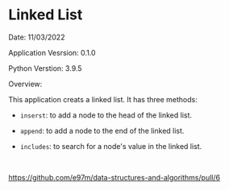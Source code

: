 # Linked List

Date: 11/03/2022

Application Vesrsion: 0.1.0

Python Verstion: 3.9.5

Overview:

This application creats a linked list. It has three methods:

 - `inserst`: to add a node to the head of the linked list.

 - `append`: to add a node to the end of the linked list.

 - `includes`: to search for a node's value in the linked list.

 <br>

https://github.com/e97m/data-structures-and-algorithms/pull/6 